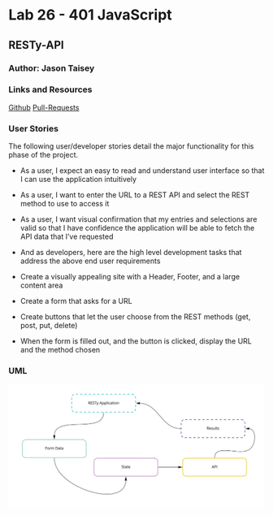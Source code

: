 # Lab 26 - 401 JavaScript

## RESTy-API

### Author: Jason Taisey

### Links and Resources

[Github](https://github.com/JTaisey389/RESTy-API)
[Pull-Requests](https://github.com/JTaisey389/RESTy-API/pulls?q=is%3Apr+is%3Aclosed)

### User Stories

The following user/developer stories detail the major functionality for this phase of the project.

- As a user, I expect an easy to read and understand user interface so that I can use the application intuitively
- As a user, I want to enter the URL to a REST API and select the REST method to use to access it
- As a user, I want visual confirmation that my entries and selections are valid so that I have confidence the application will be able to fetch the API data that I’ve requested
- And as developers, here are the high level development tasks that address the above end user requirements

- Create a visually appealing site with a Header, Footer, and a large content area
- Create a form that asks for a URL
- Create buttons that let the user choose from the REST methods (get, post, put, delete)
- When the form is filled out, and the button is clicked, display the URL and the method chosen

### UML

![UML](Assets/Resty_API.jpg)